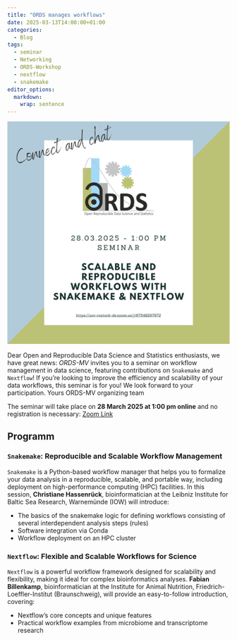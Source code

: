 ```yaml
---
title: "ORDS manages workflows"
date: 2025-03-13T14:00:00+01:00
categories:
  - Blog
tags:
  - seminar
  - Networking
  - ORDS-Workshop
  - nextflow
  - snakemake
editor_options:
  markdown:
    wrap: sentence
---
```


![ORDS meets the sea](/assets/images/2025_03_28_ORDS_Workflow.png)

Dear Open and Reproducible Data Science and Statistics enthusiasts,
we have great news: *ORDS-MV* invites you to a seminar on workflow management in data science, featuring contributions on `Snakemake` and `Nextflow`! If you’re looking to improve the efficiency and scalability of your data workflows, this seminar is for you! We look forward to your participation.
Yours ORDS-MV organizing team

The seminar will take place on **28 March 2025 at 1:00 pm online** and no registration is necessary: [Zoom Link](https://uni-rostock-de.zoom.us/j/67548297872)

## Programm

### **`Snakemake`: Reproducible and Scalable Workflow Management**

`Snakemake` is a Python-based workflow manager that helps you to formalize your data analysis in a reproducible, scalable, and portable way, including deployment on high-performance computing (HPC) facilities.
In this session, **Christiane Hassenrück**, bioinformatician at the Leibniz Institute for Baltic Sea Research, Warnemünde (IOW) will introduce:

-   The basics of the snakemake logic for defining workflows consisting of several interdependent analysis steps (rules)
-   Software integration via Conda
-   Workflow deployment on an HPC cluster

### **`Nextflow`: Flexible and Scalable Workflows for Science**

`Nextflow` is a powerful workflow framework designed for scalability and flexibility, making it ideal for complex bioinformatics analyses.
**Fabian Billenkamp**, bioinformatician at the Institute for Animal Nutrition, Friedrich-Loeffler-Institut (Braunschweig), will provide an easy-to-follow introduction, covering:

-   Nextflow’s core concepts and unique features
-   Practical workflow examples from microbiome and transcriptome research
